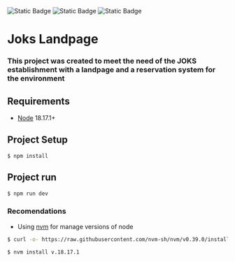 <img alt="Static Badge" src="https://img.shields.io/badge/Node-18.17.1 +-blue">
<img alt="Static Badge" src="https://img.shields.io/badge/Npm-10.3.0 +-blue">
<img alt="Static Badge" src="https://img.shields.io/badge/Nvm-0.39.5 +-blue">


# Joks Landpage

### This project was created to meet the need of the JOKS establishment with a landpage and a reservation system for the environment

## Requirements

- [Node](https://nodejs.org/en) 18.17.1+

## Project Setup

```
$ npm install
```

## Project run

```bash
$ npm run dev
```

### Recomendations

- Using [nvm](https://github.com/nvm-sh/nvm/blob/master/README.md) for manage versions of node

```bash
$ curl -o- https://raw.githubusercontent.com/nvm-sh/nvm/v0.39.0/install.sh | sh

$ nvm install v.18.17.1
```


